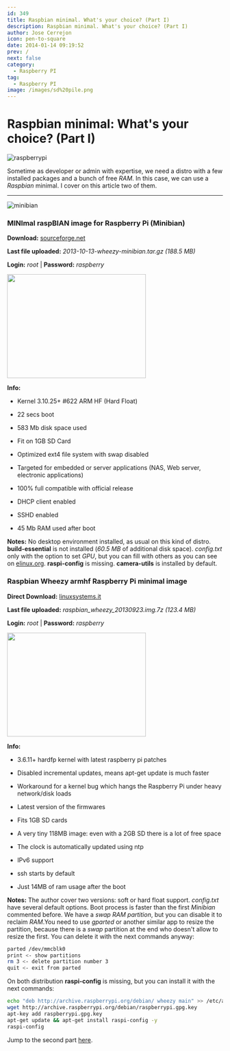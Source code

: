 ```yaml
---
id: 349
title: Raspbian minimal. What's your choice? (Part I)
description: Raspbian minimal. What's your choice? (Part I)
author: Jose Cerrejon
icon: pen-to-square
date: 2014-01-14 09:19:52
prev: /
next: false
category:
  - Raspberry PI
tag:
  - Raspberry PI
image: /images/sd%20pile.png
---
```


# Raspbian minimal: What's your choice? (Part I)

![raspberrypi](/images/sd%20pile.png)

Sometime as developer or admin with expertise, we need a distro with a few installed packages and a bunch of free *RAM*. In this case, we can use a *Raspbian* minimal. I cover on this article two of them.

- - -
![minibian](/images/minibian.jpg)

###  MINImal raspBIAN image for Raspberry Pi (Minibian)

**Download:** [sourceforge.net](http://sourceforge.net/projects/minibian/)

**Last file uploaded:** *2013-10-13-wheezy-minibian.tar.gz (188.5 MB)*

**Login:** *root* | **Password:** *raspberry*

<a title="Minibian" rel="lightbox" href="/images/2014/01/minibian.jpg">
<img width="324" height="242" src="/images/2014/01/minibian_min.jpg">
</a>

**Info:**

* Kernel 3.10.25+ #622 ARM HF (Hard Float)

* 22 secs boot

* 583 Mb disk space used

* Fit on 1GB SD Card

* Optimized ext4 file system with swap disabled

* Targeted for embedded or server applications (NAS, Web server, electronic applications)

* 100% full compatible with official release

* DHCP client enabled

* SSHD enabled

* 45 Mb RAM used after boot

**Notes:** No desktop environment installed, as usual on this kind of distro. **build-essential** is not installed (*60.5 MB* of additional disk space). *config.txt* only with the option to set *GPU*, but you can fill with others as you can see on [elinux.org](http://elinux.org/RPiconfig). **raspi-config** is missing. **camera-utils** is installed by default.

###  Raspbian Wheezy armhf Raspberry Pi minimal image

**Direct Download:** [linuxsystems.it](http://files2.linuxsystems.it/raspbian_wheezy_20130923.img.7z)

**Last file uploaded:** *raspbian_wheezy_20130923.img.7z (123.4 MB)*

**Login:** *root* | **Password:** *raspberry*

<a title="Raspbian Wheezy armhf Raspberry Pi minimal image" rel="lightbox" href="/images/2014/01/RaspMinimal.jpg">
<img width="324" height="242" src="/images/2014/01/RaspMinimal_min.jpg">
</a>

**Info:**

* 3.6.11+ hardfp kernel with latest raspberry pi patches

* Disabled incremental updates, means apt-get update is much faster

* Workaround for a kernel bug which hangs the Raspberry Pi under heavy network/disk loads

* Latest version of the firmwares

* Fits 1GB SD cards

* A very tiny 118MB image: even with a 2GB SD there is a lot of free space

* The clock is automatically updated using ntp

* IPv6 support

* ssh starts by default

* Just 14MB of ram usage after the boot

**Notes:** The author cover two versions: soft or hard float support. *config.txt* have several default options. Boot process is faster than the first *Minibian* commented before. We have a *swap RAM partition*, but you can disable it to reclaim *RAM*.You need to use *gparted* or another similar app to resize the partition, because there is a *swap* partition at the end who doesn't allow to resize the first. You can delete it with the next commands anyway:

```bash
parted /dev/mmcblk0
print <- show partitions
rm 3 <- delete partition number 3
quit <- exit from parted
```
 
On both distribution **raspi-config** is missing, but you can install it with the next commands:
```bash
echo "deb http://archive.raspberrypi.org/debian/ wheezy main" >> /etc/apt/sources.list
wget http://archive.raspberrypi.org/debian/raspberrypi.gpg.key
apt-key add raspberrypi.gpg.key
apt-get update && apt-get install raspi-config -y
raspi-config
```


Jump to the second part [here](/post.php?id=363).